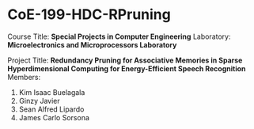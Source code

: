 # CoE-199-HDC-RPruning

Course Title: **Special Projects in Computer Engineering**
Laboratory: **Microelectronics and Microprocessors Laboratory**

Project Title: **Redundancy Pruning for Associative Memories in Sparse Hyperdimensional Computing for Energy-Efficient Speech Recognition**
Members:
1. Kim Isaac Buelagala
2. Ginzy Javier
3. Sean Alfred Lipardo
4. James Carlo Sorsona